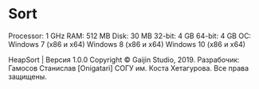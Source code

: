 # Sort

Processor:	1 GHz
RAM:		512 MB
Disk:		30 MB
32-bit:	 4 GB
64-bit:	 4 GB
OC:
    Windows 7 (x86 и x64)
    Windows 8 (x86 и x64)
    Windows 10 (x86 и x64)
	
HeapSort  |  Версия 1.0.0
Сopyright © Gaijin Studio, 2019.
Разрабочик: Гамосов Станислав [Onigatari]
СОГУ им. Коста Хетагурова.
Все права защищены.
